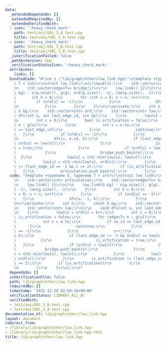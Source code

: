 ```yaml
---
data:
  _extendedDependsOn: []
  _extendedRequiredBy: []
  _extendedVerifiedWith:
  - icon: ':heavy_check_mark:'
    path: test/aoj/GRL_3_A.test.cpp
    title: test/aoj/GRL_3_A.test.cpp
  - icon: ':heavy_check_mark:'
    path: test/aoj/GRL_3_B.test.cpp
    title: test/aoj/GRL_3_B.test.cpp
  _isVerificationFailed: false
  _pathExtension: hpp
  _verificationStatusIcon: ':heavy_check_mark:'
  attributes:
    links: []
  bundledCode: "#line 1 \"lib/graph/other/low_link.hpp\"\ntemplate <typename G, typename\
    \ T = int>\r\nstruct low_link\r\n{\r\npublic:\r\n    std::vector<int> articulation;\r\
    \n    std::vector<edge<T>> bridge;\r\n\r\n    low_link() {}\r\n\r\n    low_link(G\
    \ &g) : n(g.size()), g(g), ord(g.size(), -1), low(g.size(), -1)\r\n    {\r\n \
    \       int k = 0;\r\n        for (int u = 0; u < n; u++)\r\n        {\r\n   \
    \         if (ord[u] == -1)\r\n            {\r\n                dfs(u, -1, k);\r\
    \n            }\r\n        }\r\n    }\r\n\r\nprivate:\r\n    int n;\r\n    const\
    \ G &g;\r\n    std::vector<int> ord;\r\n    std::vector<int> low;\r\n\r\n    void\
    \ dfs(int u, int last_edge_id, int &k)\r\n    {\r\n        low[u] = ord[u] = k++;\r\
    \n        int c = 0;\r\n        bool is_artification = false;\r\n        for (edge<T>\
    \ e : g[u])\r\n        {\r\n            int v = e.to;\r\n            if (e.id\
    \ == last_edge_id)\r\n            {\r\n                continue;\r\n         \
    \   }\r\n            if (ord[v] == -1)\r\n            {\r\n                c++;\r\
    \n                dfs(v, e.id, k);\r\n                if (last_edge_id != -1 &&\
    \ ord[u] <= low[v])\r\n                {\r\n                    is_artification\
    \ = true;\r\n                }\r\n                if (ord[u] < low[v])\r\n   \
    \             {\r\n                    bridge.push_back(e);\r\n              \
    \  }\r\n                low[u] = std::min(low[u], low[v]);\r\n            }\r\n\
    \            low[u] = std::min(low[u], ord[v]);\r\n        }\r\n        is_artification\
    \ |= (last_edge_id == -1 && c >= 2);\r\n        if (is_artification)\r\n     \
    \   {\r\n            articulation.push_back(u);\r\n        }\r\n    }\r\n};\r\n"
  code: "template <typename G, typename T = int>\r\nstruct low_link\r\n{\r\npublic:\r\
    \n    std::vector<int> articulation;\r\n    std::vector<edge<T>> bridge;\r\n\r\
    \n    low_link() {}\r\n\r\n    low_link(G &g) : n(g.size()), g(g), ord(g.size(),\
    \ -1), low(g.size(), -1)\r\n    {\r\n        int k = 0;\r\n        for (int u\
    \ = 0; u < n; u++)\r\n        {\r\n            if (ord[u] == -1)\r\n         \
    \   {\r\n                dfs(u, -1, k);\r\n            }\r\n        }\r\n    }\r\
    \n\r\nprivate:\r\n    int n;\r\n    const G &g;\r\n    std::vector<int> ord;\r\
    \n    std::vector<int> low;\r\n\r\n    void dfs(int u, int last_edge_id, int &k)\r\
    \n    {\r\n        low[u] = ord[u] = k++;\r\n        int c = 0;\r\n        bool\
    \ is_artification = false;\r\n        for (edge<T> e : g[u])\r\n        {\r\n\
    \            int v = e.to;\r\n            if (e.id == last_edge_id)\r\n      \
    \      {\r\n                continue;\r\n            }\r\n            if (ord[v]\
    \ == -1)\r\n            {\r\n                c++;\r\n                dfs(v, e.id,\
    \ k);\r\n                if (last_edge_id != -1 && ord[u] <= low[v])\r\n     \
    \           {\r\n                    is_artification = true;\r\n             \
    \   }\r\n                if (ord[u] < low[v])\r\n                {\r\n       \
    \             bridge.push_back(e);\r\n                }\r\n                low[u]\
    \ = std::min(low[u], low[v]);\r\n            }\r\n            low[u] = std::min(low[u],\
    \ ord[v]);\r\n        }\r\n        is_artification |= (last_edge_id == -1 && c\
    \ >= 2);\r\n        if (is_artification)\r\n        {\r\n            articulation.push_back(u);\r\
    \n        }\r\n    }\r\n};\r\n"
  dependsOn: []
  isVerificationFile: false
  path: lib/graph/other/low_link.hpp
  requiredBy: []
  timestamp: '2022-12-20 02:59:16+09:00'
  verificationStatus: LIBRARY_ALL_AC
  verifiedWith:
  - test/aoj/GRL_3_B.test.cpp
  - test/aoj/GRL_3_A.test.cpp
documentation_of: lib/graph/other/low_link.hpp
layout: document
redirect_from:
- /library/lib/graph/other/low_link.hpp
- /library/lib/graph/other/low_link.hpp.html
title: lib/graph/other/low_link.hpp
---
```


